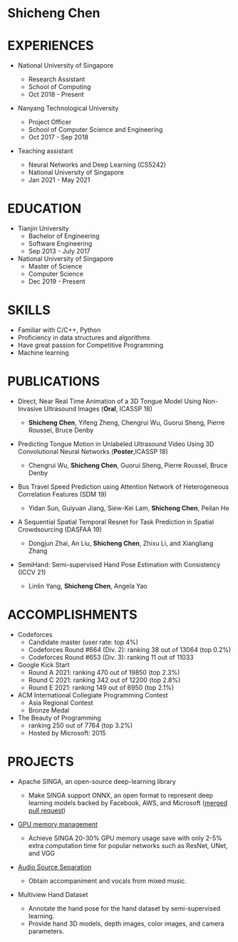 # Shicheng Chen

# EXPERIENCES
- National University of Singapore
    - Research Assistant
    - School of Computing
    - Oct 2018 - Present

- Nanyang Technological University
    - Project Officer
    - School of Computer Science and Engineering
    - Oct 2017 - Sep 2018

- Teaching assistant
    - Neural Networks and Deep Learning (CS5242)
    - National University of Singapore
    - Jan 2021 - May 2021

# EDUCATION
- Tianjin University
    - Bachelor of Engineering
    - Software Engineering
    - Sep 2013 - July 2017
- National University of Singapore
    - Master of Science
    - Computer Science
    - Dec 2019 - Present


# SKILLS
- Familiar with C/C++, Python
- Proficiency in data structures and algorithms
- Have great passion for Competitive Programming
- Machine learning
    

# PUBLICATIONS
- Direct, Near Real Time Animation of a 3D Tongue Model Using Non-Invasive Ultrasound Images (**Oral**, ICASSP 18)
	- **Shicheng Chen**, Yifeng Zheng, Chengrui Wu, Guorui Sheng, Pierre Roussel, Bruce Denby

- Predicting Tongue Motion in Unlabeled Ultrasound Video Using 3D Convolutional Neural Networks (**Poster**,ICASSP 18)
	- Chengrui Wu, **Shicheng Chen**, Guorui Sheng, Pierre Roussel, Bruce Denby

- Bus Travel Speed Prediction using Attention Network of Heterogeneous Correlation Features (SDM 19)
	- Yidan Sun, Guiyuan Jiang, Siew-Kei Lam, **Shicheng Chen**, Peilan He
	
- A Sequential Spatial Temporal Resnet for Task Prediction in Spatial Crowdsourcing (DASFAA 19)
	- Dongjun Zhai, An Liu, **Shicheng Chen**, Zhixu Li, and Xiangliang Zhang

- SemiHand: Semi-supervised Hand Pose Estimation with Consistency (ICCV 21)
	- Linlin Yang, **Shicheng Chen**, Angela Yao

# ACCOMPLISHMENTS 
- Codeforces 
	- Candidate master (user rate: top 4%)
	- Codeforces Round #664 (Div. 2): ranking 38 out of 13064 (top 0.2%)
	- Codeforces Round #653 (Div. 3): ranking 11 out of 11033
- Google Kick Start
    - Round A 2021: ranking 470 out of 19850 (top 2.3%)
    - Round C 2021: ranking 342 out of 12200 (top 2.8%)
    - Round E 2021: ranking 149 out of 6950 (top 2.1%)
- ACM International Collegiate Programming Contest
	- Asia Regional Contest 
	- Bronze Medal
- The Beauty of Programming
	- ranking 250 out of 7764 (top 3.2%)
	- Hosted by Microsoft: 2015

# PROJECTS
- Apache SINGA, an open-source deep-learning library
    - Make SINGA support ONNX, an open format to represent deep learning models backed by Facebook, AWS, and Microsoft ([merged pull request](https://github.com/apache/incubator-singa/pull/444))

- [GPU memory management](https://github.com/ShichengChen/ShichengChen.github.io/tree/master/GPUMemoryManagementforNeuralNetworksUsingDeepQ-Network.pdf)
    - Achieve SINGA 20-30% GPU memory usage save with only 2-5% extra computation time for popular networks such as ResNet, UNet, and VGG
    
- [Audio Source Separation](https://github.com/ShichengChen/Audio-Source-Separation)
    - Obtain accompaniment and vocals from mixed music.
   
- Multiview Hand Dataset
    - Annotate the hand pose for the hand dataset by semi-supervised learning.
    - Provide hand 3D models, depth images, color images, and camera parameters.
